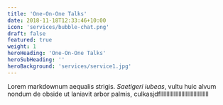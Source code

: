 ```yaml
---
title: 'One-On-One Talks'
date: 2018-11-18T12:33:46+10:00
icon: 'services/bubble-chat.png'
draft: false
featured: true
weight: 1
heroHeading: 'One-On-One Talks'
heroSubHeading: ''
heroBackground: 'services/service1.jpg'
---
```


Lorem markdownum aequalis strigis. _Saetigeri iubeas_, vultu huic alvum nondum
de obside ut laniavit arbor palmis, culkasjdfllllllllllllllllllllllllllllllll
